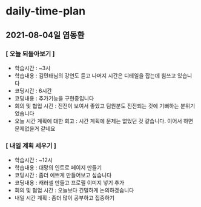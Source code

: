 # daily-time-plan
## 2021-08-04일 염동환

### [ 오늘 되돌아보기 ]

* 학습시간 :  ~3시
* 학습내용 : 김민태님의 강연도 듣고 나머지 시간은 디테일을 잡는데 힘쓰고 있습니다
* 코딩시간 : 6시간
* 코딩내용 : 추가기능을 구현중입니다
* 회의 및 협업 시간 : 진전이 보여서 좋았고 팀원분도 진전되는 것에 기뻐하는 분위기었습니다
* 오늘 시간 계획에 대한 회고 : 시간 계획에 문제는 없었던 것 같습니다. 이어서 하면 문제없을거 같네요




### [ 내일 계획 세우기 ]

* 학습시간 :  ~12시
* 학습내용 : 대망의 인트로 페이지 만들기
* 코딩시간 : 좀더 예쁘게 만들어보고 싶습니다
* 코딩내용 : 캐러셀 만들고 프로필 이미지 넣기 추가
* 회의 및 협업 시간 : 오늘보다 긴밀하게 논의하겠습니다
* 내일 시간 계획 : 좀더 많이 공부하고 집중하기
